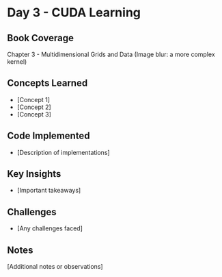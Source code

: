 # Day 3 - CUDA Learning

## Book Coverage
Chapter 3 - Multidimensional Grids and Data (Image blur: a more complex kernel)

## Concepts Learned
- [Concept 1]
- [Concept 2]
- [Concept 3]

## Code Implemented
- [Description of implementations]

## Key Insights
- [Important takeaways]

## Challenges
- [Any challenges faced]

## Notes
[Additional notes or observations]

